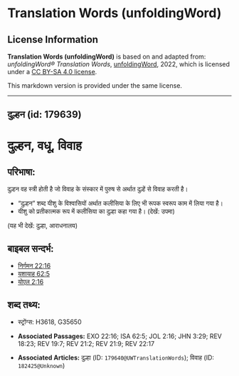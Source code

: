 # Translation Words (unfoldingWord)

## License Information

**Translation Words (unfoldingWord)** is based on and adapted from: _unfoldingWord® Translation Words_, [unfoldingWord](https://unfoldingword.org/utw), 2022, which is licensed under a [CC BY-SA 4.0 license](https://creativecommons.org/licenses/by-sa/4.0/legalcode.en).

This markdown version is provided under the same license.



--------------------------------

## दुल्हन (id: 179639)

दुल्हन, वधू, विवाह
==================

परिभाषा:
--------

दुल्हन वह स्त्री होती है जो विवाह के संस्कार में पुरुष से अर्थात दुल्हें से विवाह करती है।

* “दुल्हन” शब्द यीशु के विश्वासियों अर्थात कलीसिया के लिए भी रूपक स्वरूप काम में लिया गया है।
* यीशु को प्रतीकात्मक रूप में कलीसिया का दुल्हा कहा गया है। (देखें: उपमा)

(यह भी देखें: दुल्हा, आराधनालय)

बाइबल सन्दर्भ:
--------------

* [निर्गमन 22:16](https://ref.ly/Exod22:16)
* [यशायाह 62:5](https://ref.ly/Isa62:5)
* [योएल 2:16](https://ref.ly/Joel2:16)

शब्द तथ्य:
----------

* स्ट्रोंग्स: H3618, G35650

* **Associated Passages:** EXO 22:16; ISA 62:5; JOL 2:16; JHN 3:29; REV 18:23; REV 19:7; REV 21:2; REV 21:9; REV 22:17
* **Associated Articles:** दुल्हा (ID: `179640@UWTranslationWords`); विवाह (ID: `182425@Unknown`)

